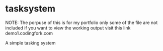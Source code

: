 # tasksystem

NOTE: The porpuse of this is for my portfolio only some of the file are not included
if you want to view the working output visit this link demo1.codingfork.com

A simple tasking system
